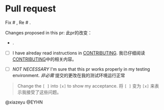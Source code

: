 # Pull request

Fix # , Re # .

Changes proposed in this pr:
此pr的改变：

- .

- [ ] I have alreday read instructions in [CONTRIBUTING](./CONTRIBUTING.md).
  我已仔细阅读[CONTRIBUTING](./CONTRIBUTING.md)中的相关内容。

- [ ] *NOT NECESSARY* I'm sure that this pr works properly in my testing environment.
  *非必需* 提交的更改在我的测试环境运行正常

> Change the `[ ]` into `[x]` to show my acceptance.
将 `[ ]` 变为 `[x]` 来表示我接受了这些问题。

@xiazeyu @EYHN
